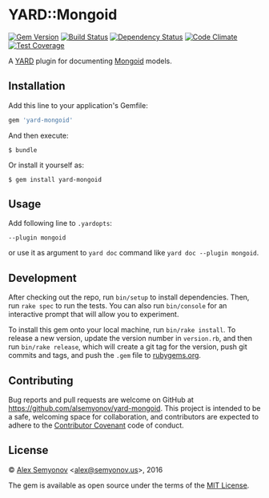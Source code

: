 # YARD::Mongoid

[![Gem Version](https://badge.fury.io/rb/yard-mongoid.svg)][gem]
[![Build Status](https://secure.travis-ci.org/alsemyonov/yard-mongoid.svg?branch=master)][travis]
[![Dependency Status](https://gemnasium.com/alsemyonov/yard-mongoid.svg)][gemnasium]
[![Code Climate](https://codeclimate.com/github/alsemyonov/yard-mongoid/badges/gpa.svg)][codeclimate]
[![Test Coverage](https://codeclimate.com/github/alsemyonov/yard-mongoid/badges/coverage.svg)][coverage]

A [YARD](https://rubygems.org/gems/yard) plugin for documenting [Mongoid](https://rubygems.org/gems/mongoid) models. 

## Installation

Add this line to your application's Gemfile:

```ruby
gem 'yard-mongoid'
```

And then execute:

    $ bundle

Or install it yourself as:

    $ gem install yard-mongoid

## Usage

Add following line to `.yardopts`:

```
--plugin mongoid
```

or use it as argument to `yard doc` command like `yard doc --plugin mongoid`.

## Development

After checking out the repo, run `bin/setup` to install dependencies. Then, run `rake spec` to run the tests. You can also run `bin/console` for an interactive prompt that will allow you to experiment.

To install this gem onto your local machine, run `bin/rake install`. To release a new version, update the version number in `version.rb`, and then run `bin/rake release`, which will create a git tag for the version, push git commits and tags, and push the `.gem` file to [rubygems.org](https://rubygems.org).

## Contributing

Bug reports and pull requests are welcome on GitHub at https://github.com/alsemyonov/yard-mongoid. This project is intended to be a safe, welcoming space for collaboration, and contributors are expected to adhere to the [Contributor Covenant](http://contributor-covenant.org) code of conduct.


## License

© [Alex Semyonov](https://al.semyonov.us/) <[alex@semyonov.us](mailto:alex@semyonov.us?subject=yard-mongoid)>, 2016

The gem is available as open source under the terms of the [MIT License](http://opensource.org/licenses/MIT).

[gem]: https://rubygems.org/gems/yard-mongoid
[travis]: https://travis-ci.org/alsemyonov/yard-mongoid
[gemnasium]: https://gemnasium.com/alsemyonov/yard-mongoid
[codeclimate]: https://codeclimate.com/github/alsemyonov/yard-mongoid
[coverage]: https://codeclimate.com/github/alsemyonov/yard-mongoid/coverage

